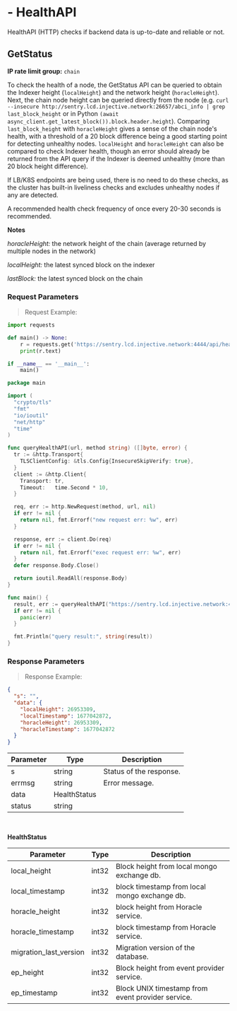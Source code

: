 # - HealthAPI
HealthAPI (HTTP) checks if backend data is up-to-date and reliable or not.

## GetStatus

**IP rate limit group:** `chain`


To check the health of a node, the GetStatus API can be queried to obtain the Indexer height (`localHeight`) and the network height (`horacleHeight`). Next, the chain node height can be queried directly from the node (e.g. `curl --insecure http://sentry.lcd.injective.network:26657/abci_info | grep last_block_height` or in Python `(await async_client.get_latest_block()).block.header.height`). Comparing `last_block_height` with `horacleHeight` gives a sense of the chain node's health, with a threshold of a 20 block difference being a good starting point for detecting unhealthy nodes. `localHeight` and `horacleHeight` can also be compared to check Indexer health, though an error should already be returned from the API query if the Indexer is deemed unhealthy (more than 20 block height difference).

If LB/K8S endpoints are being used, there is no need to do these checks, as the cluster has built-in liveliness checks and excludes unhealthy nodes if any are detected.

A recommended health check frequency of once every 20-30 seconds is recommended.

**Notes**

*horacleHeight:* the network height of the chain (average returned by multiple nodes in the network)

*localHeight:* the latest synced block on the indexer

*lastBlock:* the latest synced block on the chain

### Request Parameters
> Request Example:


``` python
import requests

def main() -> None:
    r = requests.get('https://sentry.lcd.injective.network:4444/api/health/v1/status', verify=False)
    print(r.text)

if __name__ == '__main__':
    main()

```

``` go
package main

import (
  "crypto/tls"
  "fmt"
  "io/ioutil"
  "net/http"
  "time"
)

func queryHealthAPI(url, method string) ([]byte, error) {
  tr := &http.Transport{
    TLSClientConfig: &tls.Config{InsecureSkipVerify: true},
  }
  client := &http.Client{
    Transport: tr,
    Timeout:   time.Second * 10,
  }

  req, err := http.NewRequest(method, url, nil)
  if err != nil {
    return nil, fmt.Errorf("new request err: %w", err)
  }

  response, err := client.Do(req)
  if err != nil {
    return nil, fmt.Errorf("exec request err: %w", err)
  }
  defer response.Body.Close()

  return ioutil.ReadAll(response.Body)
}

func main() {
  result, err := queryHealthAPI("https://sentry.lcd.injective.network:4444/api/health/v1/status", "GET")
  if err != nil {
    panic(err)
  }

  fmt.Println("query result:", string(result))
}
```

### Response Parameters
> Response Example:

```json
{
  "s": "",
  "data": {
    "localHeight": 26953309,
    "localTimestamp": 1677042872,
    "horacleHeight": 26953309,
    "horacleTimestamp": 1677042872
  }
}
```

<!-- MARKDOWN-AUTO-DOCS:START (JSON_TO_HTML_TABLE:src=./source/json_tables/indexer/health/GetStatusResponse.json) -->
<table class="JSON-TO-HTML-TABLE"><thead><tr><th class="parameter-th">Parameter</th><th class="type-th">Type</th><th class="description-th">Description</th></tr></thead><tbody ><tr ><td class="parameter-td td_text">s</td><td class="type-td td_text">string</td><td class="description-td td_text">Status of the response.</td></tr>
<tr ><td class="parameter-td td_text">errmsg</td><td class="type-td td_text">string</td><td class="description-td td_text">Error message.</td></tr>
<tr ><td class="parameter-td td_text">data</td><td class="type-td td_text">HealthStatus</td><td class="description-td td_num"></td></tr>
<tr ><td class="parameter-td td_text">status</td><td class="type-td td_text">string</td><td class="description-td td_num"></td></tr></tbody></table>
<!-- MARKDOWN-AUTO-DOCS:END -->

<br/>

**HealthStatus**

<!-- MARKDOWN-AUTO-DOCS:START (JSON_TO_HTML_TABLE:src=./source/json_tables/indexer/health/HealthStatus.json) -->
<table class="JSON-TO-HTML-TABLE"><thead><tr><th class="parameter-th">Parameter</th><th class="type-th">Type</th><th class="description-th">Description</th></tr></thead><tbody ><tr ><td class="parameter-td td_text">local_height</td><td class="type-td td_text">int32</td><td class="description-td td_text">Block height from local mongo exchange db.</td></tr>
<tr ><td class="parameter-td td_text">local_timestamp</td><td class="type-td td_text">int32</td><td class="description-td td_text">block timestamp from local mongo exchange db.</td></tr>
<tr ><td class="parameter-td td_text">horacle_height</td><td class="type-td td_text">int32</td><td class="description-td td_text">block height from Horacle service.</td></tr>
<tr ><td class="parameter-td td_text">horacle_timestamp</td><td class="type-td td_text">int32</td><td class="description-td td_text">block timestamp from Horacle service.</td></tr>
<tr ><td class="parameter-td td_text">migration_last_version</td><td class="type-td td_text">int32</td><td class="description-td td_text">Migration version of the database.</td></tr>
<tr ><td class="parameter-td td_text">ep_height</td><td class="type-td td_text">int32</td><td class="description-td td_text">Block height from event provider service.</td></tr>
<tr ><td class="parameter-td td_text">ep_timestamp</td><td class="type-td td_text">int32</td><td class="description-td td_text">Block UNIX timestamp from event provider service.</td></tr></tbody></table>
<!-- MARKDOWN-AUTO-DOCS:END -->
